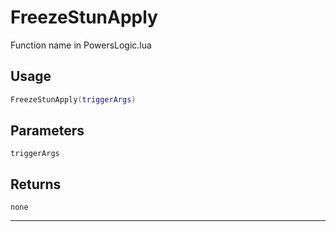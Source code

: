 # FreezeStunApply
Function name in PowersLogic.lua
## Usage
```lua
FreezeStunApply(triggerArgs)
```
## Parameters
`triggerArgs`
## Returns
`none`

---